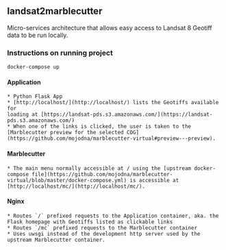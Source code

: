 ## landsat2marblecutter

Micro-services architecture that allows easy access to Landsat 8 Geotiff data to be run locally.

### Instructions on running project

```
docker-compose up
```


#### Application
	* Python Flask App
	* [http://localhost/](http://localhost/) lists the Geotiffs available for
	loading at [https://landsat-pds.s3.amazonaws.com/](https://landsat-pds.s3.amazonaws.com/)
	* When one of the links is clicked, the user is taken to the [Marblecutter preview for the selected COG](https://github.com/mojodna/marblecutter-virtual#preview---preview).

#### Marblecutter
	* The main menu normally accessible at / using the [upstream docker-compose file](https://github.com/mojodna/marblecutter-virtual/blob/master/docker-compose.yml) is accessible at [http://localhost/mc/](http://localhost/mc/).

#### Nginx
	* Routes `/` prefixed requests to the Application container, aka. the Flask homepage with Geotiffs listed as clickable links
	* Routes `/mc` prefixed requests to the Marblecutter container
	* Uses uwsgi instead of the development http server used by the upstream Marblecutter container.

